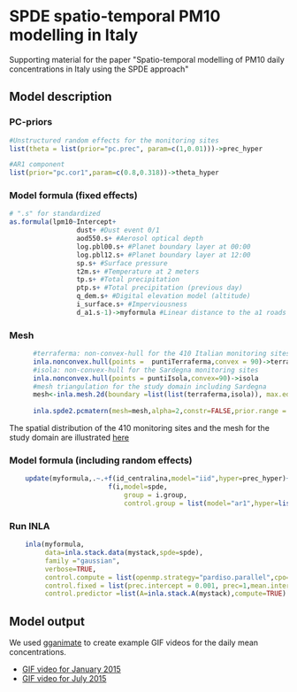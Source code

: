 # SPDE spatio-temporal PM10 modelling  in Italy

Supporting material for the paper "Spatio-temporal modelling of PM10 daily concentrations in Italy using the SPDE approach"


## Model description

### PC-priors

```r
#Unstructured random effects for the monitoring sites
list(theta = list(prior="pc.prec", param=c(1,0.01)))->prec_hyper

#AR1 component
list(prior="pc.cor1",param=c(0.8,0.318))->theta_hyper 
```

### Model formula (fixed effects)

```r
# ".s" for standardized
as.formula(lpm10~Intercept+
                 dust+ #Dust event 0/1
                 aod550.s+ #Aerosol optical depth
                 log.pbl00.s+ #Planet boundary layer at 00:00
                 log.pbl12.s+ #Planet boundary layer at 12:00
                 sp.s+ #Surface pressure
                 t2m.s+ #Temperature at 2 meters
                 tp.s+ #Total precipitation
                 ptp.s+ #Total precipitation (previous day)
                 q_dem.s+ #Digital elevation model (altitude)
                 i_surface.s+ #Imperviousness
                 d_a1.s-1)->myformula #Linear distance to the a1 roads
```

### Mesh

```r
      #terraferma: non-convex-hull for the 410 Italian monitoring sites, excluding Sardegna
      inla.nonconvex.hull(points =  puntiTerraferma,convex = 90)->terraferma
      #isola: non-convex-hull for the Sardegna monitoring sites
      inla.nonconvex.hull(points = puntiIsola,convex=90)->isola 
      #mesh triangulation for the study domain including Sardegna
      mesh<-inla.mesh.2d(boundary =list(list(terraferma,isola)), max.edge = c(30,150),cutoff=5,offset=c(10),min.angle = 25)
      
      inla.spde2.pcmatern(mesh=mesh,alpha=2,constr=FALSE,prior.range = c(150,0.8),prior.sigma = c(0.8,0.2))->spde
```

The spatial distribution of the 410 monitoring sites and the mesh for the study domain are illustrated [here](./docs/mesh.md)

### Model formula (including random effects)

```r
    update(myformula,.~.+f(id_centralina,model="iid",hyper=prec_hyper)+
                         f(i,model=spde,
                             group = i.group,
                             control.group = list(model="ar1",hyper=list(theta=theta_hyper))))->myformula
```

### Run INLA

```r
    inla(myformula,
         data=inla.stack.data(mystack,spde=spde),
         family ="gaussian",
         verbose=TRUE,
         control.compute = list(openmp.strategy="pardiso.parallel",cpo=TRUE,waic=TRUE,dic=TRUE,config=TRUE),
         control.fixed = list(prec.intercept = 0.001, prec=1,mean.intercept=0),
         control.predictor =list(A=inla.stack.A(mystack),compute=TRUE) )->>inla.out
```


## Model output

We used [gganimate](https://gganimate.com/) to create example GIF videos for the daily mean concentrations. 

* [GIF video for January 2015](./docs/video_january2015.md)
* [GIF video for July 2015](./docs/video_july2015.md)
